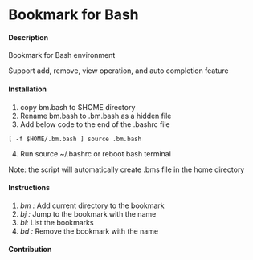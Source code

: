 # Bookmark for Bash

#### Description
Bookmark for Bash environment

Support add, remove, view operation, and auto completion feature

#### Installation

1. copy bm.bash to $HOME directory 
2. Rename bm.bash to .bm.bash as a hidden file
3. Add below code to the end of the .bashrc file
```
[ -f $HOME/.bm.bash ] source .bm.bash
```
4. Run source ~/.bashrc or reboot bash terminal

Note: the script will automatically create .bms file in the home directory

#### Instructions

1. *bm <bookmark name>:* Add current directory to the bookmark
2. *bj <bookmark name>:* Jump to the bookmark with the name
3. *bl:*                 List the bookmarks
4. *bd <bookmark name>:* Remove the bookmark with the name

#### Contribution

